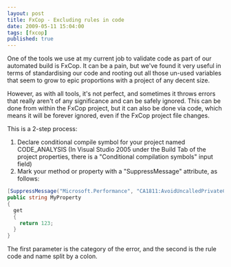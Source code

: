 ```yaml
---
layout: post
title: FxCop - Excluding rules in code
date: 2009-05-11 15:04:00
tags: [fxcop]
published: true
---
```


One of the tools we use at my current job to validate code as part of our automated build is FxCop. It 
can be a pain, but we've found it very useful in terms of standardising our code and rooting out all 
those un-used variables that seem to grow to epic proportions with a project of any decent size.

However, as with all tools, it's not perfect, and sometimes it throws errors that really aren't of any 
significance and can be safely ignored. This can be done from within the FxCop project, but it can also 
be done via code, which means it will be forever ignored, even if the FxCop project file changes.

This is a 2-step process:

1. Declare conditional compile symbol for your project named CODE_ANALYSIS (In Visual Studio 2005 under the Build Tab of the project properties, there is a "Conditional compilation symbols" input field)
2. Mark your method or property with a "SuppressMessage" attribute, as follows:

```csharp
[SuppressMessage("Microsoft.Performance", "CA1811:AvoidUncalledPrivateCode")]
public string MyProperty
{
  get 
  { 
    return 123; 
  }
}
```

The first parameter is the category of the error, and the second is the rule code and name split by a colon.
